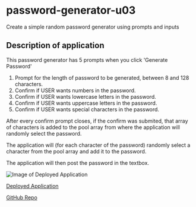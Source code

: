 # password-generator-u03
Create a simple random password generator using prompts and inputs

## Description of application

This password generator has 5 prompts when you click 'Generate Password'

1. Prompt for the length of password to be generated, between 8 and 128 characters.
2. Confirm if USER wants numbers in the password.
3. Confirm if USER wants lowercase letters in the password.
4. Confirm if USER wants uppercase letters in the password.
5. Confirm if USER wants special characters in the password.

After every confirm prompt closes, if the confirm was submited, that array of characters is added to the pool array from where the application will randomly select the password.

The application will (for each character of the password) randomly select a character from the pool array and add it to the password.

The application will then post the password in the textbox.

![Image of Deployed Application](assets/images/depolyed-generator.png)

[Deployed Application](https://epowelldev.github.io/password-generator-u03/)

[GitHub Repo](https://github.com/epowelldev/password-generator-u03)
